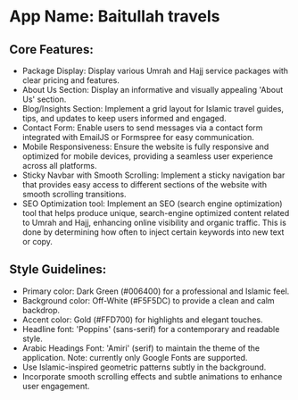 # **App Name**: Baitullah travels

## Core Features:

- Package Display: Display various Umrah and Hajj service packages with clear pricing and features.
- About Us Section: Display an informative and visually appealing 'About Us' section.
- Blog/Insights Section: Implement a grid layout for Islamic travel guides, tips, and updates to keep users informed and engaged.
- Contact Form: Enable users to send messages via a contact form integrated with EmailJS or Formspree for easy communication.
- Mobile Responsiveness: Ensure the website is fully responsive and optimized for mobile devices, providing a seamless user experience across all platforms.
- Sticky Navbar with Smooth Scrolling: Implement a sticky navigation bar that provides easy access to different sections of the website with smooth scrolling transitions.
- SEO Optimization tool: Implement an SEO (search engine optimization) tool that helps produce unique, search-engine optimized content related to Umrah and Hajj, enhancing online visibility and organic traffic. This is done by determining how often to inject certain keywords into new text or copy.

## Style Guidelines:

- Primary color: Dark Green (#006400) for a professional and Islamic feel.
- Background color: Off-White (#F5F5DC) to provide a clean and calm backdrop.
- Accent color: Gold (#FFD700) for highlights and elegant touches.
- Headline font: 'Poppins' (sans-serif) for a contemporary and readable style.
- Arabic Headings Font: 'Amiri' (serif) to maintain the theme of the application. Note: currently only Google Fonts are supported.
- Use Islamic-inspired geometric patterns subtly in the background.
- Incorporate smooth scrolling effects and subtle animations to enhance user engagement.
